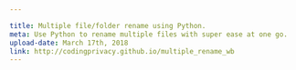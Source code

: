 ```yaml
---

title: Multiple file/folder rename using Python.
meta: Use Python to rename multiple files with super ease at one go.
upload-date: March 17th, 2018
link: http://codingprivacy.github.io/multiple_rename_wb
---
```

